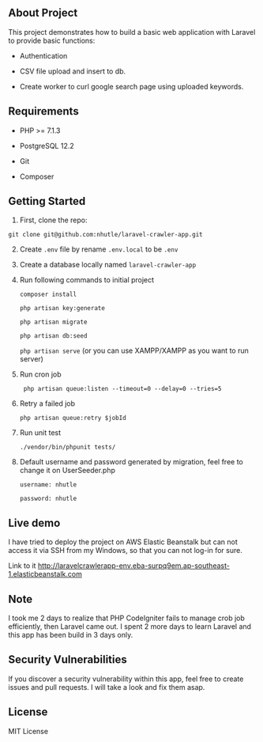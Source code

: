 ## About Project

This project demonstrates how to build a basic web application with Laravel to provide basic functions:

- Authentication

- CSV file upload and insert to db.

- Create worker to curl google search page using uploaded keywords.

## Requirements
- PHP >= 7.1.3

- PostgreSQL 12.2

- Git

- Composer

## Getting Started

1. First, clone the repo:

``git clone git@github.com:nhutle/laravel-crawler-app.git``

2. Create `.env` file by rename `.env.local` to be `.env`

3. Create a database locally named ``laravel-crawler-app``

4. Run following commands to initial project

   ``composer install``

   ``php artisan key:generate``

   ``php artisan migrate``

   ``php artisan db:seed``

   ``php artisan serve`` (or you can use XAMPP/XAMPP as you want to run server)

5. Run cron job

   `` php artisan queue:listen --timeout=0 --delay=0 --tries=5``

6. Retry a failed job

   ``php artisan queue:retry $jobId``

7. Run unit test

   ``./vendor/bin/phpunit tests/``

8. Default username and password generated by migration, feel free to change it on UserSeeder.php 

   ``username: nhutle``

   ``password: nhutle``


## Live demo

I have tried to deploy the project on AWS Elastic Beanstalk but can not access it via SSH from my Windows, so that you can not log-in for sure.

Link to it http://laravelcrawlerapp-env.eba-surpq9em.ap-southeast-1.elasticbeanstalk.com

## Note

I took me 2 days to realize that PHP CodeIgniter fails to manage crob job efficiently, then Laravel came out. I spent 2 more days to learn Laravel and this app has been build in 3 days only.

## Security Vulnerabilities

If you discover a security vulnerability within this app, feel free to create issues and pull requests. I will take a look and fix them asap.

## License

MIT License
